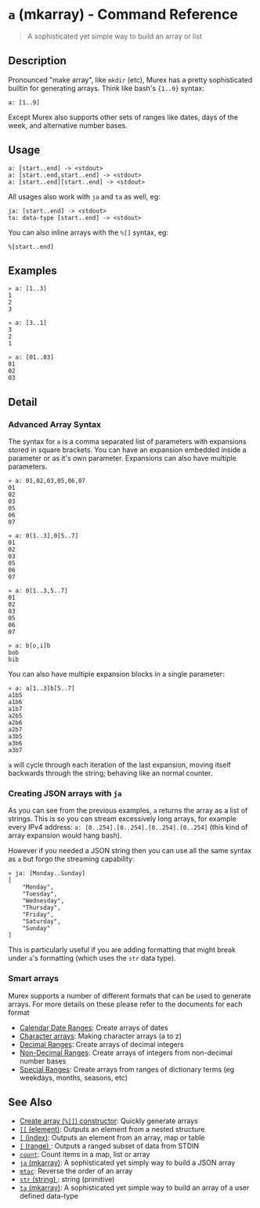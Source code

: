 # `a` (mkarray) - Command Reference

> A sophisticated yet simple way to build an array or list

## Description

Pronounced "make array", like `mkdir` (etc), Murex has a pretty sophisticated
builtin for generating arrays. Think like bash's `{1..9}` syntax:

```
a: [1..9]
```

Except Murex also supports other sets of ranges like dates, days of the week,
and alternative number bases.

## Usage

```
a: [start..end] -> <stdout>
a: [start..end,start..end] -> <stdout>
a: [start..end][start..end] -> <stdout>
```

All usages also work with `ja` and `ta` as well, eg:

```
ja: [start..end] -> <stdout>
ta: data-type [start..end] -> <stdout>
```

You can also inline arrays with the `%[]` syntax, eg:

```
%[start..end]
```

## Examples

```
» a: [1..3]
1
2
3

» a: [3..1]
3
2
1

» a: [01..03]
01
02
03
```

## Detail

### Advanced Array Syntax

The syntax for `a` is a comma separated list of parameters with expansions
stored in square brackets. You can have an expansion embedded inside a
parameter or as it's own parameter. Expansions can also have multiple
parameters.

```
» a: 01,02,03,05,06,07
01
02
03
05
06
07
```

```
» a: 0[1..3],0[5..7]
01
02
03
05
06
07
```

```
» a: 0[1..3,5..7]
01
02
03
05
06
07
```

```
» a: b[o,i]b
bob
bib
```

You can also have multiple expansion blocks in a single parameter:

```
» a: a[1..3]b[5..7]
a1b5
a1b6
a1b7
a2b5
a2b6
a2b7
a3b5
a3b6
a3b7
```

`a` will cycle through each iteration of the last expansion, moving itself
backwards through the string; behaving like an normal counter.

### Creating JSON arrays with `ja`

As you can see from the previous examples, `a` returns the array as a
list of strings. This is so you can stream excessively long arrays, for
example every IPv4 address: `a: [0..254].[0..254].[0..254].[0..254]`
(this kind of array expansion would hang bash).

However if you needed a JSON string then you can use all the same syntax
as `a` but forgo the streaming capability:

```
» ja: [Monday..Sunday]
[
    "Monday",
    "Tuesday",
    "Wednesday",
    "Thursday",
    "Friday",
    "Saturday",
    "Sunday"
]
```

This is particularly useful if you are adding formatting that might break
under `a`'s formatting (which uses the `str` data type).

### Smart arrays

Murex supports a number of different formats that can be used to generate
arrays. For more details on these please refer to the documents for each format

* [Calendar Date Ranges](../mkarray/date.md):
  Create arrays of dates
* [Character arrays](../mkarray/character.md):
  Making character arrays (a to z)
* [Decimal Ranges](../mkarray/decimal.md):
  Create arrays of decimal integers
* [Non-Decimal Ranges](../mkarray/non-decimal.md):
  Create arrays of integers from non-decimal number bases
* [Special Ranges](../mkarray/special.md):
  Create arrays from ranges of dictionary terms (eg weekdays, months, seasons, etc)

## See Also

* [Create array (`%[]`) constructor](../parser/create-array.md):
  Quickly generate arrays
* [`[[` (element)](../commands/element.md):
  Outputs an element from a nested structure
* [`[` (index)](../commands/index.md):
  Outputs an element from an array, map or table
* [`[` (range) ](../commands/range.md):
  Outputs a ranged subset of data from STDIN
* [`count`](../commands/count.md):
  Count items in a map, list or array
* [`ja` (mkarray)](../commands/ja.md):
  A sophisticated yet simply way to build a JSON array
* [`mtac`](../commands/mtac.md):
  Reverse the order of an array
* [`str` (string) ](../types/str.md):
  string (primitive)
* [`ta` (mkarray)](../commands/ta.md):
  A sophisticated yet simple way to build an array of a user defined data-type